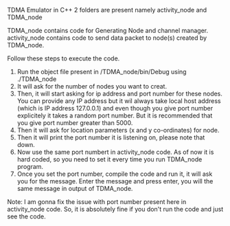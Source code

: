 TDMA Emulator in C++
2 folders are present namely activity_node and TDMA_node

TDMA_node contains code for Generating Node and channel manager.
activity_node contains code to send data packet to node(s) created by TDMA_node.

Follow these steps to execute the code.

1. Run the object file present in /TDMA_node/bin/Debug using ./TDMA_node 
2. It will ask for the number of nodes you want to creat.
3. Then, it will start asking for ip address and port number for these nodes. You can provide any IP address but it wil always take local host address (which is IP address 127.0.0.1) and even though you give port number explicitely it takes a random port number. But it is recommended that you give port number greater than 5000.
4. Then it will ask for location parameters (x and y co-ordinates) for node.
5. Then it will print the port number it is listening on, please note that down.
6. Now use the same port numbert in activity_node code. As of now it is hard coded, so you need to set it every time you run TDMA_node program. 
7. Once you set the port number, compile the code and run it, it will ask you for the message. Enter the message and press enter, you will the same message in output of TDMA_node.

Note: I am gonna fix the issue with port number present here in activity_node code. So, it is absolutely fine if you don't run the code and just see the code.
